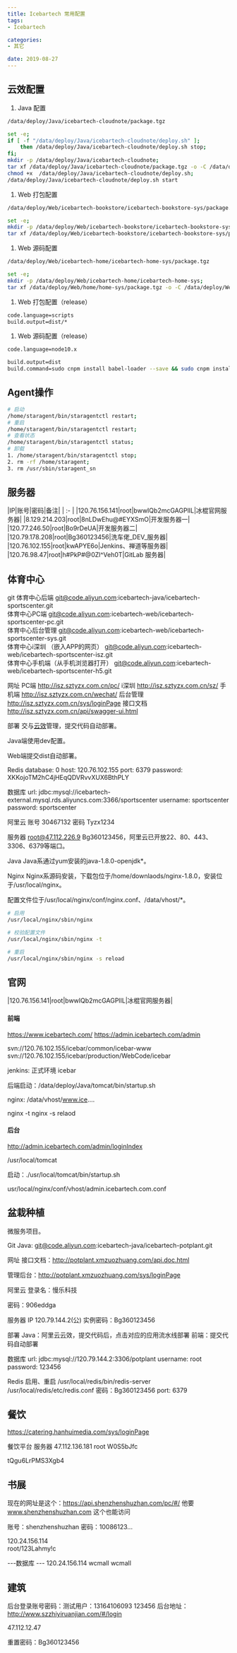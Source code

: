 ```yaml
---
title: Icebartech 常用配置
tags:
- Icebartech

categories:
- 其它

date: 2019-08-27
---
```



## 云效配置
1. Java 配置
```bash
/data/deploy/Java/icebartech-cloudnote/package.tgz

set -e;
if [ -f "/data/deploy/Java/icebartech-cloudnote/deploy.sh" ]; 
    then /data/deploy/Java/icebartech-cloudnote/deploy.sh stop; 
fi;
mkdir -p /data/deploy/Java/icebartech-cloudnote;
tar xf /data/deploy/Java/icebartech-cloudnote/package.tgz -o -C /data/deploy/Java/icebartech-cloudnote;
chmod +x  /data/deploy/Java/icebartech-cloudnote/deploy.sh;
/data/deploy/Java/icebartech-cloudnote/deploy.sh start
```

1. Web 打包配置
```bash
/data/deploy/Web/icebartech-bookstore/icebartech-bookstore-sys/package.tgz

set -e;
mkdir -p /data/deploy/Web/icebartech-bookstore/icebartech-bookstore-sys/dist;
tar xf /data/deploy/Web/icebartech-bookstore/icebartech-bookstore-sys/package.tgz -o -C /data/deploy/Web/icebartech-bookstore/icebartech-bookstore-sys/dist;
```

1. Web 源码配置
```bash
/data/deploy/Web/icebartech-home/icebartech-home-sys/package.tgz

set -e;
mkdir -p /data/deploy/Web/icebartech-home/icebartech-home-sys;
tar xf /data/deploy/Web/home/home-sys/package.tgz -o -C /data/deploy/Web/home/home-sys;
```

1. Web 打包配置（release）
```bash
code.language=scripts
build.output=dist/*
```

1. Web 源码配置（release）
```bash
code.language=node10.x

build.output=dist
build.command=sudo cnpm install babel-loader --save && sudo cnpm install && sudo cnpm run build

```

## Agent操作
```bash
# 启动
/home/staragent/bin/staragentctl restart;
# 重启
/home/staragent/bin/staragentctl restart;
# 查看状态
/home/staragent/bin/staragentctl status;
# 卸载
1. /home/staragent/bin/staragentctl stop;
2. rm -rf /home/staragent;
3. rm /usr/sbin/staragent_sn
```

## 服务器
|IP|账号|密码|备注|
| :- |
|120.76.156.141|root|bwwIQb2mcGAGPlIL|冰棍官网服务器|
|8.129.214.203|root|8nLDwEhu@#EYXSmO|开发服务器一|
|120.77.246.50|root|Bo9rDeUA|开发服务器二|
|120.79.178.208|root|Bg360123456|洗车佬_DEV_服务器|
|120.76.102.155|root|kwAPYE6o|Jenkins、禅道等服务器|
|120.76.98.47|root|h#PkP#@0Zl^Veh0T|GitLab 服务器|
## 体育中心
git
体育中心后端                        git@code.aliyun.com:icebartech-java/icebartech-sportscenter.git     
体育中心PC端                        git@code.aliyun.com:icebartech-web/icebartech-sportscenter-pc.git   
体育中心后台管理                    git@code.aliyun.com:icebartech-web/icebartech-sportscenter-sys.git  
体育中心i深圳 （嵌入APP的网页）     git@code.aliyun.com:icebartech-web/icebartech-sportscenter-isz.git  
体育中心手机端（从手机浏览器打开）  git@code.aliyun.com:icebartech-web/icebartech-sportscenter-h5.git   


网址
PC端        http://isz.sztyzx.com.cn/pc/
i深圳       http://isz.sztyzx.com.cn/sz/ 
手机端      http://isz.sztyzx.com.cn/wechat/ 
后台管理    http://isz.sztyzx.com.cn/sys/loginPage
接口文档    http://isz.sztyzx.com.cn/api/swagger-ui.html

部署
交与[云效](https://rdc.aliyun.com/project/258421?spm=0.mix_pipeline.0.0.3fc01c05a48ynN)管理，提交代码自动部署。

Java端使用dev配置。

Web端提交dist自动部署。

Redis
database: 0
host: 120.76.102.155
port: 6379
password: XKKojoTM2hC4jHEqQDVRvvXUX6BthPLY

数据库
url: jdbc:mysql://icebartech-external.mysql.rds.aliyuncs.com:3366/sportscenter
username: sportscenter
password: sportscenter

阿里云
账号    30467132
密码    Tyzx1234

服务器
root@47.112.226.9 Bg360123456，阿里云已开放22、80、443、3306、6379等端口。

Java
Java系通过yum安装的java-1.8.0-openjdk*。

Nginx
Nginx系源码安装，下载包位于/home/downlaods/nginx-1.8.0，安装位于/usr/local/nginx。

配置文件位于/usr/local/nginx/conf/nginx.conf、/data/vhost/*。

```bash
# 启用
/usr/local/nginx/sbin/nginx

# 校验配置文件
/usr/local/nginx/sbin/nginx -t

# 重启
/usr/local/nginx/sbin/nginx -s reload
```

## 官网
|120.76.156.141|root|bwwIQb2mcGAGPlIL|冰棍官网服务器|

#### 前端
https://www.icebartech.com/
https://admin.icebartech.com/admin


svn://120.76.102.155/icebar/common/icebar-www
svn://120.76.102.155/icebar/production/WebCode/icebar

jenkins: 正式环境 icebar

后端启动：/data/deploy/Java/tomcat/bin/startup.sh

nginx: /data/vhost/www.ice....

nginx -t
nginx -s relaod


#### 后台
http://admin.icebartech.com/admin/loginIndex

/usr/local/tomcat

启动：./usr/local/tomcat/bin/startup.sh

usr/local/nginx/conf/vhost/admin.icebartech.com.conf 

## 盆栽种植
微服务项目。

Git
Java: git@code.aliyun.com:icebartech-java/icebartech-potplant.git

网址
接口文档：http://potplant.xmzuozhuang.com/api.doc.html

管理后台：http://potplant.xmzuozhuang.com/sys/loginPage

阿里云
登录名：慢乐科技

密码：906eddga

服务器
IP 120.79.144.2(公)    实例密码：Bg360123456

部署
Java：阿里云云效，提交代码后，点击对应的应用流水线部署
前端：提交代码自动部署

数据库
url: jdbc:mysql://120.79.144.2:3306/potplant
username: root
password: 123456

Redis
启用、重启
/usr/local/redis/bin/redis-server /usr/local/redis/etc/redis.conf 
密码：Bg360123456 port: 6379

## 餐饮
https://catering.hanhuimedia.com/sys/loginPage

餐饮平台
服务器
47.112.136.181
root W0S5bJfc

tQgu6LrPMS3Xgb4

## 书展
现在的网址是这个：https://api.shenzhenshuzhan.com/pc/#/
他要 www.shenzhenshuzhan.com 这个也能访问

账号：shenzhenshuzhan
密码：10086123...

120.24.156.114       
root/123Lahmy!c

---数据库 ---
120.24.156.114 
wcmall 
wcmall

## 建筑
后台登录账号密码：测试用户：13164106093 123456
后台地址：http://www.szzhiyiruanjian.com/#/login

47.112.12.47

重置密码：Bg360123456